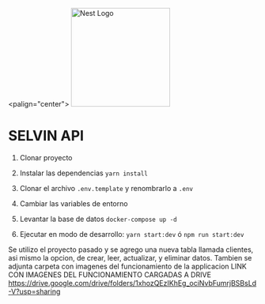 <palign="center">
  <a href="http://nestjs.com/" target="blank">
    <img src="https://nestjs.com/img/logo-small.svg" width="200" alt="Nest Logo" />
  </a>
</p>

# SELVIN API

1. Clonar proyecto
2. Instalar las dependencias
   `yarn install`
3. Clonar el archivo `.env.template` y renombrarlo a `.env`
4. Cambiar las variables de entorno
5. Levantar la base de datos
   `docker-compose up -d`

6. Ejecutar en modo de desarrollo:
   `yarn start:dev`
   ó
   `npm run start:dev`

Se utilizo el proyecto pasado y se agrego una nueva tabla llamada clientes, asi mismo la opcion, de crear, leer, actualizar, y eliminar datos. Tambien se adjunta carpeta con imagenes del funcionamiento de la applicacion
LINK CON IMAGENES DEL FUNCIONAMIENTO CARGADAS A DRIVE
https://drive.google.com/drive/folders/1xhozQEzIKhEg_ociNvbFumrjBSBsLd-V?usp=sharing